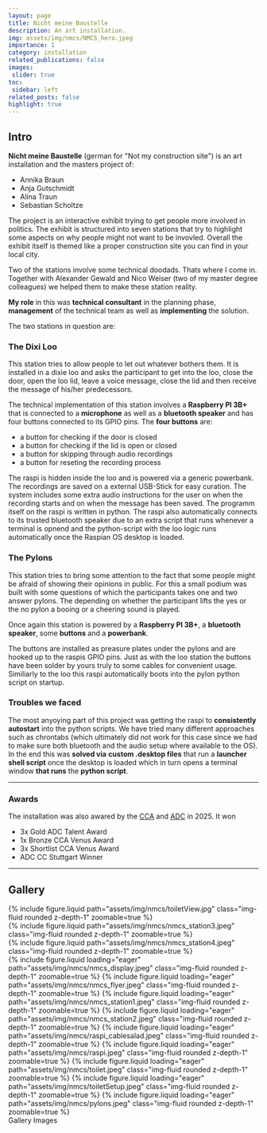 ```yaml
---
layout: page
title: Nicht meine Baustelle
description: An art installation.
img: assets/img/nmcs/NMCS_hero.jpeg
importance: 1
category: installation
related_publications: false
images:
 slider: true
toc:
 sidebar: left
related_posts: false
highlight: true
---
```


## Intro

**Nicht meine Baustelle** (german for "Not my construction site") is an art installation and the masters project of:

- Annika Braun
- Anja Gutschmidt
- Alina Traun
- Sebastian Scholtze

The project is an interactive exhibit trying to get people more involved in politics. The exhibit is structured into seven stations that try to highlight some aspects on why people might not want to be invovled. Overall the exhibit itself is themed like a proper construction site you can find in your local city.

Two of the stations involve some technical doodads. Thats where I come in.
Together with Alexander Gewald and Nico Weiser (two of my master degree colleagues) we helped them to make these station reality. 

**My role** in this was **technical consultant** in the planning phase, **management** of the technical team as well as **implementing** the solution.

The two stations in question are:

### The Dixi Loo
This station tries to allow people to let out whatever bothers them. It is installed in a dixie loo and asks the participant to get into the loo, close the door, open the loo lid, leave a voice message, close the lid and then receive the message of his/her predecessors.

The technical implementation of this station involves a **Raspberry PI 3B+** that is connected to a **microphone** as well as a **bluetooth speaker** and has four buttons connected to its GPIO pins. The **four buttons** are:
- a button for checking if the door is closed
- a button for checking if the lid is open or closed
- a button for skipping through audio recordings
- a button for reseting the recording process

The raspi is hidden inside the loo and is powered via a generic powerbank. The recordings are saved on a external USB-Stick for easy curation. The system includes some extra audio instructions for the user on when the recording starts and on when the message has been saved. The programm itself on the raspi is written in python. The raspi also automatically connects to its trusted bluetooth speaker due to an extra script that runs whenever a terminal is opnend and the python-script with the loo logic runs automatically once the Raspian OS desktop is loaded.


### The Pylons
This station tries to bring some attention to the fact that some people might be afraid of showing their opinions in public. For this a small podium was built with some questions of which the participants takes one and two answer pylons. The depending on whether the participant lifts the yes or the no pylon a booing or a cheering sound is played.

Once again this station is powered by a **Raspberry PI 3B+**, a **bluetooth speaker**, some **buttons** and a **powerbank**.

The buttons are installed as preasure plates under the pylons and are hooked up to the raspis GPIO pins. Just as with the loo station the buttons have been solder by yours truly to some cables for convenient usage. Similiarly to the loo this raspi automatically boots into the pylon python script on startup.

### Troubles we faced

The most anyoying part of this project was getting the raspi to **consistently autostart** into the python scripts. We have tried many different approaches such as chrontabs (which ultimately did not work for this case since we had to make sure both bluetooth and the audio setup where available to the OS). In the end this was **solved via** **custom .desktop files** that run a **launcher shell script** once the desktop is loaded which in turn opens a terminal window **that runs** the **python script**.

---
### Awards
The installation was also awared by the <a href="https://creativclub.at/">CCA</a> and <a href="https://www.adc.de/">ADC</a> in 2025. It won 
- 3x Gold ADC Talent Award
- 1x Bronze CCA Venus Award
- 3x Shortlist CCA Venus Award
- ADC CC Stuttgart Winner

---

## Gallery

<div class="row mt-3">
    <div class="col-sm mt-3 mt-md-0">
        {% include figure.liquid path="assets/img/nmcs/toiletView.jpg" class="img-fluid rounded z-depth-1" zoomable=true %}
    </div>
    <div class="col-sm mt-3 mt-md-0">
        {% include figure.liquid path="assets/img/nmcs/nmcs_station3.jpeg" class="img-fluid rounded z-depth-1" zoomable=true %}
    </div>
    <div class="col-sm mt-3 mt-md-0">
        {% include figure.liquid path="assets/img/nmcs/nmcs_station4.jpeg" class="img-fluid rounded z-depth-1" zoomable=true %}
    </div>
</div>

<swiper-container keyboard="true" navigation="true" pagination="true" pagination-clickable="true" pagination-dynamic-bullets="true" rewind="true">
  <swiper-slide>{% include figure.liquid loading="eager" path="assets/img/nmcs/nmcs_display.jpeg" class="img-fluid rounded z-depth-1" zoomable=true %}</swiper-slide>
  <swiper-slide>{% include figure.liquid loading="eager" path="assets/img/nmcs/nmcs_flyer.jpeg" class="img-fluid rounded z-depth-1" zoomable=true %}</swiper-slide>
  <swiper-slide>{% include figure.liquid loading="eager" path="assets/img/nmcs/nmcs_station1.jpeg" class="img-fluid rounded z-depth-1" zoomable=true %}</swiper-slide>
  <swiper-slide>{% include figure.liquid loading="eager" path="assets/img/nmcs/nmcs_station2.jpeg" class="img-fluid rounded z-depth-1" zoomable=true %}</swiper-slide>
  <swiper-slide>{% include figure.liquid loading="eager" path="assets/img/nmcs/raspi_cablesalad.jpeg" class="img-fluid rounded z-depth-1" zoomable=true %}</swiper-slide>
  <swiper-slide>{% include figure.liquid loading="eager" path="assets/img/nmcs/raspi.jpeg" class="img-fluid rounded z-depth-1" zoomable=true %}</swiper-slide>
  <swiper-slide>{% include figure.liquid loading="eager" path="assets/img/nmcs/toilet.jpeg" class="img-fluid rounded z-depth-1" zoomable=true %}</swiper-slide>
  <swiper-slide>{% include figure.liquid loading="eager" path="assets/img/nmcs/toiletSetup.jpeg" class="img-fluid rounded z-depth-1" zoomable=true %}</swiper-slide>
  <swiper-slide>{% include figure.liquid loading="eager" path="assets/img/nmcs/pylons.jpeg" class="img-fluid rounded z-depth-1" zoomable=true %}</swiper-slide>
 
  </swiper-container>
<div class="caption">
    Gallery Images
</div>
